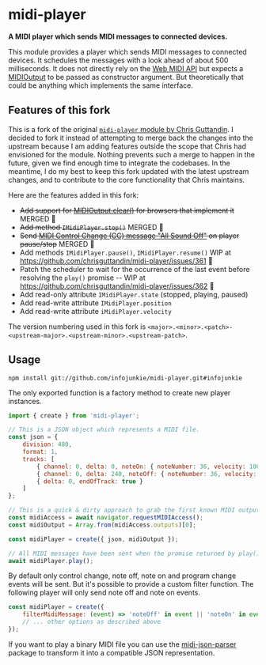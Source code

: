 # midi-player

**A MIDI player which sends MIDI messages to connected devices.**

This module provides a player which sends MIDI messages to connected devices. It schedules the messages with a look ahead of about 500 milliseconds. It does not directly rely on the [Web MIDI API](https://webaudio.github.io/web-midi-api/) but expects a [MIDIOutput](https://webaudio.github.io/web-midi-api/#midioutput-interface) to be passed as constructor argument. But theoretically that could be anything which implements the same interface.

## Features of this fork
This is a fork of the original [`midi-player` module by Chris Guttandin](https://github.com/chrisguttandin/midi-player). I decided to fork it instead of attempting to merge back the changes into the upstream because I am adding features outside the scope that Chris had envisioned for the module. Nothing prevents such a merge to happen in the future, given we find enough time to integrate the codebases. In the meantime, I do my best to keep this fork updated with the latest upstream changes, and to contribute to the core functionality that Chris maintains.

Here are the features added in this fork:
- ~~Add support for [MIDIOutput.clear()](https://developer.mozilla.org/en-US/docs/Web/API/MIDIOutput/clear) for browsers that implement it~~ MERGED :tada:
- ~~Add method `IMidiPlayer.stop()`~~ MERGED :tada:
- ~~Send [MIDI Control Change (CC) message "All Sound Off"](https://anotherproducer.com/online-tools-for-musicians/midi-cc-list/) on player pause/stop~~ MERGED :tada:
- Add methods `IMidiPlayer.pause()`, `IMidiPlayer.resume()` WIP at https://github.com/chrisguttandin/midi-player/issues/361 :construction:
- Patch the scheduler to wait for the occurrence  of the last event before resolving the `play()` promise -- WIP at https://github.com/chrisguttandin/midi-player/issues/362 :construction:
- Add read-only attribute `IMidiPlayer.state` (stopped, playing, paused)
- Add read-write attribute `IMidiPlayer.position`
- Add read-write attribute `iMidiPlayer.velocity`

The version numbering used in this fork is `<major>.<minor>.<patch>-<upstream-major>.<upstream-minor>.<upstream-patch>`.

## Usage

```shell
npm install git://github.com/infojunkie/midi-player.git#infojunkie
```

The only exported function is a factory method to create new player instances.

```js
import { create } from 'midi-player';

// This is a JSON object which represents a MIDI file.
const json = {
    division: 480,
    format: 1,
    tracks: [
        { channel: 0, delta: 0, noteOn: { noteNumber: 36, velocity: 100 } },
        { channel: 0, delta: 240, noteOff: { noteNumber: 36, velocity: 64 } },
        { delta: 0, endOfTrack: true }
    ]
};

// This is a quick & dirty approach to grab the first known MIDI output.
const midiAccess = await navigator.requestMIDIAccess();
const midiOutput = Array.from(midiAccess.outputs)[0];

const midiPlayer = create({ json, midiOutput });

// All MIDI messages have been sent when the promise returned by play() resolves.
await midiPlayer.play();
```

By default only control change, note off, note on and program change events will be sent. But it's possible to provide a custom filter function. The following player will only send note off and note on events.

```js
const midiPlayer = create({
    filterMidiMessage: (event) => 'noteOff' in event || 'noteOn' in event
    // ... other options as described above
});
```

If you want to play a binary MIDI file you can use the [midi-json-parser](https://github.com/chrisguttandin/midi-json-parser) package to transform it into a compatible JSON representation.
